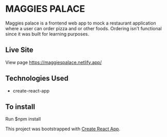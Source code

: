 
#  MAGGIES PALACE
Maggies palace is a frontend web app to mock a restaurant application where a user can order pizza and or other foods.
Ordering isn't functional since it was built for learning purposes.


## Live Site
View page https://maggiespalace.netlify.app/


## Technologies Used

- create-react-app

## To install

Run $npm install 


This project was bootstrapped with [Create React App](https://github.com/facebook/create-react-app).
